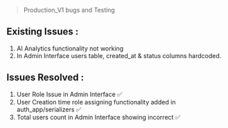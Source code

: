 > Production_V1 bugs and Testing

## Existing Issues :

1. AI Analytics functionality not working
2. In Admin Interface users table, created_at & status columns hardcoded.

## Issues Resolved :

1. User Role Issue in Admin Interface ✅
2. User Creation time role assigning functionality added in auth_app/serializers ✅
3. Total users count in Admin Interface showing incorrect ✅
